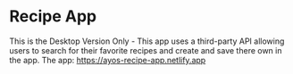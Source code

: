 # Recipe App
This is the Desktop Version Only - 
This app uses a third-party API allowing users to search for their favorite recipes and create and save there own in the app.
The app: https://ayos-recipe-app.netlify.app
